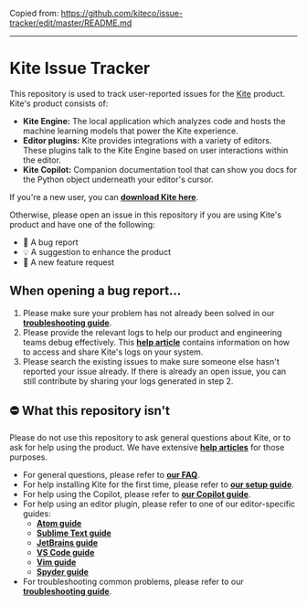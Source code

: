 Copied from: https://github.com/kiteco/issue-tracker/edit/master/README.md

---

# Kite Issue Tracker

This repository is used to track user-reported issues for the [Kite](https://kite.com) product. Kite's product consists
of:

* __Kite Engine:__ The local application which analyzes code and hosts the machine learning models that power the Kite
experience.
* __Editor plugins:__ Kite provides integrations with a variety of editors. These plugins talk to the Kite Engine based
on user interactions within the editor.
* __Kite Copilot:__ Companion documentation tool that can show you docs for the Python object underneath your editor's
cursor.

If you're a new user, you can [__download Kite here__](https://kite.com/download).

Otherwise, please open an issue in this repository if you are using Kite's product and have one of the following:

* 🐛 A bug report
* 💡 A suggestion to enhance the product
* 🎁 A new feature request

## When opening a bug report...

1. Please make sure your problem has not already been solved in our [__troubleshooting guide__](https://help.kite.com/category/52-common-issues-troubleshooting).
2. Please provide the relevant logs to help our product and engineering teams debug effectively. This [__help article__](https://help.kite.com/article/96-contact-us-with-logs)
contains information on how to access and share Kite's logs on your system.
3. Please search the existing issues to make sure someone else hasn't reported your issue already. If there is
already an open issue, you can still contribute by sharing your logs generated in step 2.

## ⛔ What this repository isn't

Please do not use this repository to ask general questions about Kite, or to ask for help using the product. We have
extensive [__help articles__](https://help.kite.com) for those purposes.

* For general questions, please refer to [__our FAQ__](https://help.kite.com/category/40-the-kite-application).
* For help installing Kite for the first time, please refer to [__our setup guide__](https://help.kite.com/category/39-getting-started).
* For help using the Copilot, please refer to [__our Copilot guide__](https://help.kite.com/category/49-copilot).
* For help using an editor plugin, please refer to one of our editor-specific guides:
  * [__Atom guide__](https://help.kite.com/category/43-atom-integration)
  * [__Sublime Text guide__](https://help.kite.com/category/44-sublime-text-integration)
  * [__JetBrains guide__](https://help.kite.com/category/45-pycharm-intellij-integration)
  * [__VS Code guide__](https://help.kite.com/category/46-vs-code-integration)
  * [__Vim guide__](https://help.kite.com/category/47-vim-integration)
  * [__Spyder guide__](https://help.kite.com/category/89-spyder-integration)
* For troubleshooting common problems, please refer to our [__troubleshooting guide__](https://help.kite.com/category/52-common-issues-troubleshooting).
